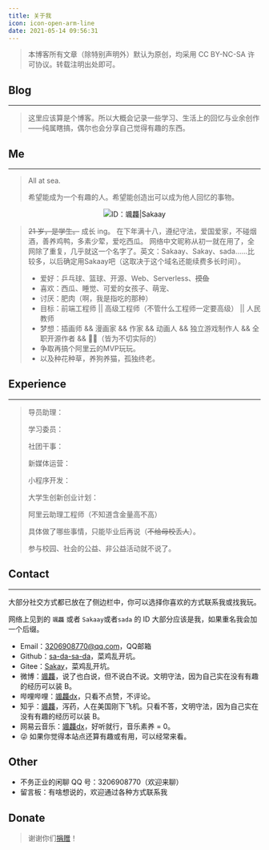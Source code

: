 ```yaml
---
title: 关于我
icon: icon-open-arm-line
date: 2021-05-14 09:56:31
---
```




<div class="warning">
<blockquote>
<p>
本博客所有文章（除特别声明外）默认为原创，均采用 CC BY-NC-SA 许可协议。转载注明出处即可。
</p>
</blockquote>
</div>

## Blog

----

>这里应该算是个博客。所以大概会记录一些学习、生活上的回忆与业余创作——纯属瞎搞，偶尔也会分享自己觉得有趣的东西。

## Me

-----

>All at sea.
>
>希望能成为一个有趣的人。希望能创造出可以成为他人回忆的事物。

<div width:30px;height:30px;border:1px;border-radius:50%;> 
<center>
<img title="ID：颯龘|Sakaay" src="https://moodle-img-video.oss-cn-zhangjiakou.aliyuncs.com/img/%E5%BE%AE%E4%BF%A1%E5%A4%B4%E5%83%8F.jpg">
</center>
</div>

>~~21 岁，是学生。~~ 成长 ing。
>在下年满十八，遵纪守法，爱国爱家，不碰烟酒，善养鸡鸭，多素少荤，爱吃西瓜。
>网络中文昵称从初一就在用了，全网除了重复，几乎就这一个名字了。英文：Sakaay、Sakay、sada……比较多，以后确定用Sakaay吧（这取决于这个域名还能续费多长时间）。
>- 爱好：乒乓球、篮球、开源、Web、Serverless、~~摸鱼~~
>- 喜欢：西瓜、睡觉、可爱的女孩子、萌宠、
>- 讨厌：肥肉（啊，我是指吃的那种）
>- 目标：前端工程师 || 高级工程师（不管什么工程师一定要高级） || 人民教师
>- 梦想：插画师 && 漫画家 && 作家 && 动画人 && 独立游戏制作人 && 全职开源作者 && 🦸‍♂️（皆为不切实际的）
>- 争取再搞个阿里云的MVP玩玩。
>- 以及种花种草，养狗养猫，孤独终老。

## Experience

----

>导员助理：
>
>学习委员：
>
>社团干事：
>
>新媒体运营：
>
>小程序开发：
>
>大学生创新创业计划：
>
>阿里云助理工程师（不知道含金量高不高）
>
>具体做了哪些事情，只能毕业后再说（~~不给母校丢人~~）。
>
>参与校园、社会的公益、非公益活动就不说了。

## Contact

----

大部分社交方式都已放在了侧边栏中，你可以选择你喜欢的方式联系我或找我玩。

网络上见到的 `颯龘` 或者 `Sakaay`或者`sada` 的 ID 大部分应该是我，如果重名我会加一个后缀。

- Email：<a href="3206908770@qq.com">3206908770@qq.com</a>，QQ邮箱
- Github：<a href="https://github.com/sa-da-sa-da">sa-da-sa-da</a>，菜鸡乱开坑。
- Gitee：<a href="https://gitee.com/sakay">Sakay</a>，菜鸡乱开坑。
- 微博：<a href="https://weibo.com/sakaay">颯龘</a>，说了也白说，但不说白不说。文明守法，因为自己实在没有有趣的经历可以装 B。
- 哔哩哔哩：<a href="https://space.bilibili.com/485696789">颯龘dx</a>，只看不点赞，不评论。
- 知乎：<a href="https://www.zhihu.com/people/sa-ta-51">颯龘</a>，泻药，人在美国刚下飞机。只看不答，文明守法，因为自己实在没有有趣的经历可以装 B。
- 网易云音乐：<a href="https://music.163.com/#/user/home?id=3869858394" ba>颯龘dx</a>，好听就行，音乐素养 = 0。
- 😜 如果你觉得本站点还算有趣或有用，可以经常来看。

## Other

- 不务正业的闲聊 QQ 号：3206908770（欢迎来聊）
- 留言板：有啥想说的，欢迎通过各种方式联系我

## Donate
>
>谢谢你们<a href="donate.sakaay.com">捐赠</a>！

